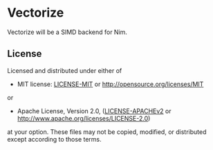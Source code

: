 # Vectorize

Vectorize will be a SIMD backend for Nim.


## License

Licensed and distributed under either of

* MIT license: [LICENSE-MIT](LICENSE-MIT) or http://opensource.org/licenses/MIT

or

* Apache License, Version 2.0, ([LICENSE-APACHEv2](LICENSE-APACHEv2) or http://www.apache.org/licenses/LICENSE-2.0)

at your option. These files may not be copied, modified, or distributed except according to those terms.
